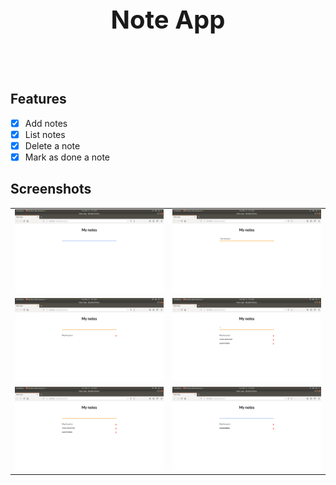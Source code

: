 <h1 style='text-align: center; font-weight: 700; font-size: 40px'>Note App</h1> <br><br>

## Features

+ [x] Add notes
+ [x] List notes
+ [x] Delete a note
+ [x] Mark as done a note

## Screenshots

|                |               |
| -------------- | --------------|
| ![Img1](1.png) | ![Img2](2.png)|
| ![Img3](3.png) | ![Img4](4.png)|
| ![Img5](5.png) | ![Img6](6.png)|